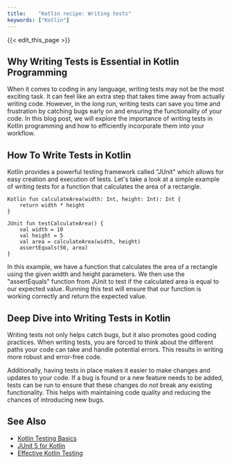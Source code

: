 ```yaml
---
title:    "Kotlin recipe: Writing tests"
keywords: ["Kotlin"]
---
```


{{< edit_this_page >}}

## Why Writing Tests is Essential in Kotlin Programming

When it comes to coding in any language, writing tests may not be the most exciting task. It can feel like an extra step that takes time away from actually writing code. However, in the long run, writing tests can save you time and frustration by catching bugs early on and ensuring the functionality of your code. In this blog post, we will explore the importance of writing tests in Kotlin programming and how to efficiently incorporate them into your workflow. 

## How To Write Tests in Kotlin

Kotlin provides a powerful testing framework called "JUnit" which allows for easy creation and execution of tests. Let's take a look at a simple example of writing tests for a function that calculates the area of a rectangle. 

```
Kotlin fun calculateArea(width: Int, height: Int): Int {
    return width * height
}

JUnit fun testCalculateArea() {
    val width = 10
    val height = 5
    val area = calculateArea(width, height)
    assertEquals(50, area)
}
```

In this example, we have a function that calculates the area of a rectangle using the given width and height parameters. We then use the "assertEquals" function from JUnit to test if the calculated area is equal to our expected value. Running this test will ensure that our function is working correctly and return the expected value. 

## Deep Dive into Writing Tests in Kotlin

Writing tests not only helps catch bugs, but it also promotes good coding practices. When writing tests, you are forced to think about the different paths your code can take and handle potential errors. This results in writing more robust and error-free code.

Additionally, having tests in place makes it easier to make changes and updates to your code. If a bug is found or a new feature needs to be added, tests can be run to ensure that these changes do not break any existing functionality. This helps with maintaining code quality and reducing the chances of introducing new bugs. 

## See Also

- [Kotlin Testing Basics](https://www.baeldung.com/kotlin/testing-basics)
- [JUnit 5 for Kotlin](https://www.baeldung.com/junit-5-kotlin)
- [Effective Kotlin Testing](https://www.raywenderlich.com/1565545-effective-kotlin-testing)